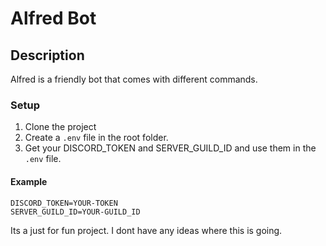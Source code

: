 # Alfred Bot

## Description
Alfred is a friendly bot that comes with different commands.

### Setup
1. Clone the project
2. Create a `.env` file in the root folder.
3. Get your DISCORD_TOKEN and SERVER_GUILD_ID and use them in the `.env` file.

#### Example

```env
DISCORD_TOKEN=YOUR-TOKEN
SERVER_GUILD_ID=YOUR-GUILD_ID
```

Its a just for fun project. I dont have any ideas where this is going.
